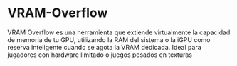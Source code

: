 # VRAM-Overflow
VRAM Overflow es una herramienta que extiende virtualmente la capacidad de memoria de tu GPU, utilizando la RAM del sistema o la iGPU como reserva inteligente cuando se agota la VRAM dedicada. Ideal para jugadores con hardware limitado o juegos pesados en texturas
